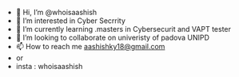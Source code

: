 - 👋 Hi, I’m @whoisaashish
- 👀 I’m interested in Cyber Secrrity 
- 🌱 I’m currently learning .masters in Cybersecurit and VAPT tester
- 💞️ I’m looking to collaborate on univeristy of padova UNIPD
- 📫 How to reach me aashishky18@gmail.com
- or 
- insta : whoisaashish
<!---
whoisaashish/whoisaashish is a ✨ special ✨ repository because its `README.md` (this file) appears on your GitHub profile.
You can click the Preview link to take a look at your changes.
--->

